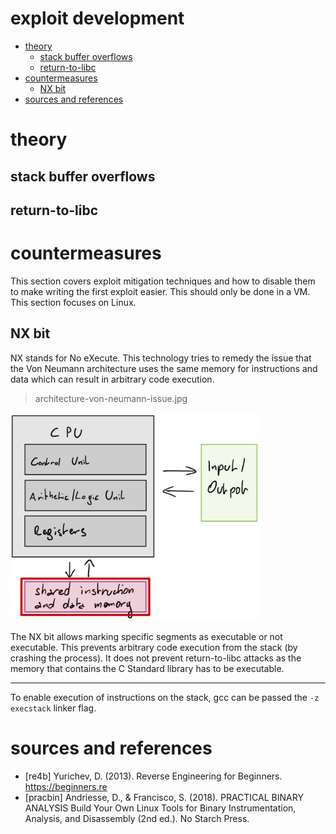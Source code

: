 # exploit development

<!-- vim-markdown-toc GFM -->

* [theory](#theory)
  * [stack buffer overflows](#stack-buffer-overflows)
  * [return-to-libc](#return-to-libc)
* [countermeasures](#countermeasures)
  * [NX bit](#nx-bit)
* [sources and references](#sources-and-references)

<!-- vim-markdown-toc -->

# theory

## stack buffer overflows

## return-to-libc

# countermeasures

This section covers exploit mitigation techniques and how to disable them to make writing
the first exploit easier. This should only be done in a VM. This section focuses on Linux.

## NX bit

NX stands for No eXecute. This technology tries to remedy the issue that the Von Neumann architecture
uses the same memory for instructions and data which can result in arbitrary code execution.

> architecture-von-neumann-issue.jpg

<img src="../media/architecture-von-neumann-issue.jpg" width=400></img>

The NX bit allows marking specific segments as executable or not executable.
This prevents arbitrary code execution from the stack (by crashing the process).
It does not prevent return-to-libc attacks as the memory that contains
the C Standard library has to be executable.

---

To enable execution of instructions on the stack, gcc can be passed the `-z execstack` linker flag.

# sources and references

* [re4b] Yurichev, D. (2013). Reverse Engineering for Beginners. https://beginners.re
* [pracbin] Andriesse, D., & Francisco, S. (2018). PRACTICAL BINARY ANALYSIS Build Your Own Linux Tools for Binary Instrumentation, Analysis, and Disassembly (2nd ed.). No Starch Press.
